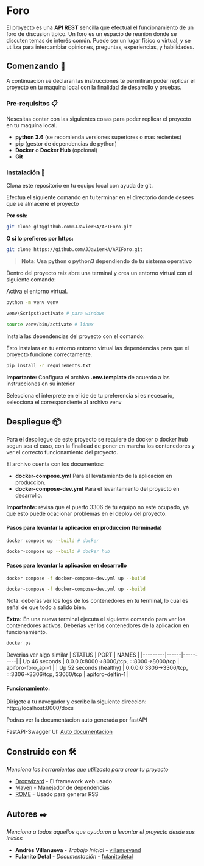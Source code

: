 # Foro
El proyecto es una **API REST** sencilla que efectual el funcionamiento de un foro de discusion tipico. Un foro es un espacio de reunión donde se discuten temas de interés común. Puede ser un lugar físico o virtual, y se utiliza para intercambiar opiniones, preguntas, experiencias, y habilidades. 

## Comenzando 🚀
A continuacion se declaran las instrucciones te permitiran poder replicar el proyecto en tu maquina local con la finalidad de desarrollo y pruebas.

### Pre-requisitos 📋
Nesesitas contar con las siguientes cosas para poder replicar el proyecto en tu maquina local.
* **python 3.6** (se recomienda versiones superiores o mas recientes)
* **pip** (gestor de dependencias de python)
* **Docker** o **Docker Hub** (opcional)
* **Git**

### Instalación 🔧
Clona este repositorio en tu equipo local con ayuda de git.

Efectua el siguiente comando en tu terminar en el directorio donde desees que se almacene el proyecto

**Por ssh:**
``` bash
git clone git@github.com:JJavierHA/APIForo.git
```
**O si lo prefieres por https:**
``` bash
git clone https://github.com/JJavierHA/APIForo.git
```
> **Nota: Usa python o python3 dependiendo de tu sistema operativo**

Dentro del proyecto raiz abre una terminal y crea un entorno virtual con el siguiente comando:

Activa el entorno virtual.
``` bash
python -m venv venv
```
``` bash
venv\Scripst\activate # para windows
```

``` bash
source venv/bin/activate # linux
```
Instala las dependencias del proyecto con el comando:

Esto instalara en tu entorno entorno virtual las dependencias para que el proyecto funcione correctamente.
``` bash
pip install -r requirements.txt
```
 **Importante:**
Configura el archivo **.env.template** de acuerdo a las instrucciones en su interior

Selecciona el interprete en el ide de tu preferencia si es necesario, selecciona el correspondiente al archivo venv

## Despliegue 📦
Para el despliegue de este proyecto se requiere de docker o docker hub segun sea el caso, con la finalidad de poner en marcha los contenedores y ver el correcto funcionamiento del proyecto.

El archivo cuenta con los documentos:
* **docker-compose.yml** Para el levatamiento de la aplicacion en produccion.
* **docker-compose-dev.yml** Para el levantamiento del proyecto en desarrollo.

**Importante:** revisa que el puerto 3306 de tu equipo no este ocupado, ya que esto puede ocacionar problemas en el deploy del proyecto.

#### Pasos para levantar la aplicacion en produccion (terminada)
``` bash
docker compose up --build # docker
```
``` bash
docker-compose up --build # docker hub
```
#### Pasos para levantar la aplicacion en desarrollo
``` bash
docker compose -f docker-compose-dev.yml up --build
```
``` bash
docker-compose -f docker-compose-dev.yml up --build
```
Nota: deberas ver los logs de los contenedores en tu terminal, lo cual es señal de que todo a salido bien.

**Extra:** En una nueva terminal ejecuta el siguiente comando para ver los contenedores activos. Deberias ver los contenedores de la aplicacion en funcionamiento.
``` bash
docker ps
```
Deverias ver algo similar
| STATUS  | PORT | NAMES      |
|---------|------|----------|
| Up 46 seconds     | 0.0.0.0:8000->8000/tcp, :::8000->8000/tcp   | apiforo-foro_api-1   |
| Up 52 seconds (healthy) | 0.0.0.0:3306->3306/tcp, :::3306->3306/tcp, 33060/tcp   | apiforo-delfin-1   |

#### Funcionamiento:
Dirigete a tu navegador y escribe la siguiente direccion: http://localhost:8000/docs

Podras ver la documentacion auto generada por fastAPI

FastAPI-Swagger UI: [Auto documentacion](http://localhost:8000/docs)

## Construido con 🛠️

_Menciona las herramientas que utilizaste para crear tu proyecto_

* [Dropwizard](http://www.dropwizard.io/1.0.2/docs/) - El framework web usado
* [Maven](https://maven.apache.org/) - Manejador de dependencias
* [ROME](https://rometools.github.io/rome/) - Usado para generar RSS


## Autores ✒️

_Menciona a todos aquellos que ayudaron a levantar el proyecto desde sus inicios_

* **Andrés Villanueva** - *Trabajo Inicial* - [villanuevand](https://github.com/villanuevand)
* **Fulanito Detal** - *Documentación* - [fulanitodetal](#fulanito-de-tal)

